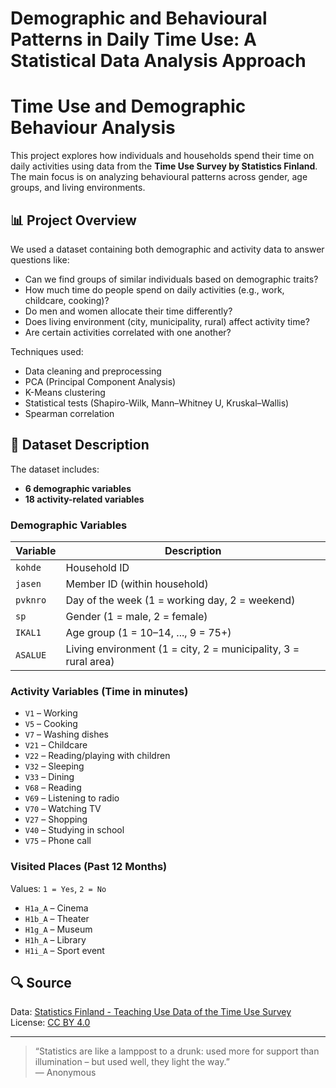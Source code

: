 # Demographic and Behavioural Patterns in Daily Time Use: A Statistical Data Analysis Approach

# Time Use and Demographic Behaviour Analysis

This project explores how individuals and households spend their time on daily activities using data from the **Time Use Survey by Statistics Finland**. The main focus is on analyzing behavioural patterns across gender, age groups, and living environments.

## 📊 Project Overview

We used a dataset containing both demographic and activity data to answer questions like:

- Can we find groups of similar individuals based on demographic traits?
- How much time do people spend on daily activities (e.g., work, childcare, cooking)?
- Do men and women allocate their time differently?
- Does living environment (city, municipality, rural) affect activity time?
- Are certain activities correlated with one another?

Techniques used:
- Data cleaning and preprocessing
- PCA (Principal Component Analysis)
- K-Means clustering
- Statistical tests (Shapiro-Wilk, Mann–Whitney U, Kruskal–Wallis)
- Spearman correlation

## 📁 Dataset Description

The dataset includes:
- **6 demographic variables**  
- **18 activity-related variables**

### Demographic Variables
| Variable | Description |
|---------|-------------|
| `kohde` | Household ID |
| `jasen` | Member ID (within household) |
| `pvknro` | Day of the week (1 = working day, 2 = weekend) |
| `sp` | Gender (1 = male, 2 = female) |
| `IKAL1` | Age group (1 = 10–14, ..., 9 = 75+) |
| `ASALUE` | Living environment (1 = city, 2 = municipality, 3 = rural area) |

### Activity Variables (Time in minutes)
- `V1` – Working  
- `V5` – Cooking  
- `V7` – Washing dishes  
- `V21` – Childcare  
- `V22` – Reading/playing with children  
- `V32` – Sleeping  
- `V33` – Dining  
- `V68` – Reading  
- `V69` – Listening to radio  
- `V70` – Watching TV  
- `V27` – Shopping  
- `V40` – Studying in school  
- `V75` – Phone call

### Visited Places (Past 12 Months)
Values: `1 = Yes`, `2 = No`

- `H1a_A` – Cinema  
- `H1b_A` – Theater  
- `H1g_A` – Museum  
- `H1h_A` – Library  
- `H1i_A` – Sport event

## 🔍 Source

Data: [Statistics Finland - Teaching Use Data of the Time Use Survey](https://stat.fi/tup/tutkijapalvelut/opetusaineistot_en.html)  
License: [CC BY 4.0](https://creativecommons.org/licenses/by/4.0/)

---

> “Statistics are like a lamppost to a drunk: used more for support than illumination – but used well, they light the way.”  
> — Anonymous


